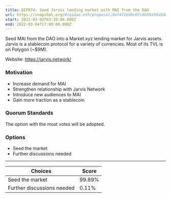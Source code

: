 ```yaml
---
title: QIP074: Seed Jarvis lending market with MAI from the DAO
url: https://snapshot.org/#/qidao.eth/proposal/0xf4f2ed0c07c6b59a59a3deaa40a90c0dd6a6515b0e5fbb664dbdfcb316996b1a
start: 2022-03-02T03:39:06.000Z
end: 2022-03-04T17:00:00.000Z
---
```

Seed MAI from the DAO into a Market.xyz lending market for Jarvis assets. Jarvis is a stablecoin protocol for a variety of currencies. Most of its TVL is on Polygon (~$9M).

Website: https://jarvis.network/

### Motivation

* Increase demand for MAI
* Strengthen relationship with Jarvis Network
* Introduce new audiences to MAI
* Gain more traction as a stablecoin

### Quorum Standards

The option with the most votes will be adopted.

### Options

* Seed the market
* Further discussions needed
---
| Choices | Score |
| --- | --- |
| Seed the market | 99.89% |
| Further discussions needed | 0.11% |

